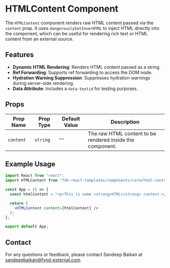 # HTMLContent Component

The `HTMLContent` component renders raw HTML content passed via the `content` prop. It uses `dangerouslySetInnerHTML` to inject HTML directly into the component, which can be useful for rendering rich text or HTML content from an external source.

## Features
- **Dynamic HTML Rendering**: Renders HTML content passed as a string.
- **Ref Forwarding**: Supports ref forwarding to access the DOM node.
- **Hydration Warning Suppression**: Suppresses hydration warnings during server-side rendering.
- **Data Attribute**: Includes a `data-testid` for testing purposes.

## Props

| Prop Name  | Prop Type    | Default Value | Description                                                                 |
|------------|--------------|---------------|-----------------------------------------------------------------------------|
| `content`  | `string`     | `""`          | The raw HTML content to be rendered inside the component.                    |

## Example Usage

```jsx
import React from "react";
import HTMLContent from "fdk-react-templates/components/core/html-content/html-content";

const App = () => {
  const htmlContent = "<p>This is some <strong>HTML</strong> content.</p>";

  return (
    <HTMLContent content={htmlContent} />
  );
};

export default App;

```

## Contact

For any questions or feedback, please contact Sandeep Baikan at [sandeepbaikan@fynd-external.com](mailto:sandeepbaikan@fynd-external.com).
